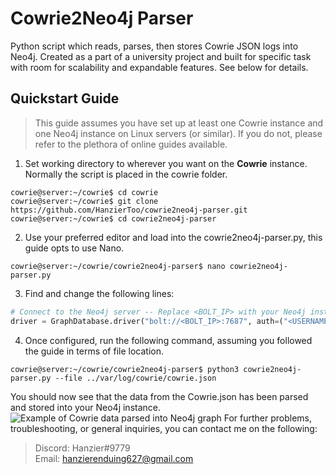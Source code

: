 # Cowrie2Neo4j Parser
Python script which reads, parses, then stores Cowrie JSON logs into Neo4j. Created as a part of a university project and built for specific task with room for scalability and expandable features. See below for details.

## Quickstart Guide

> This guide assumes you have set up at least one Cowrie instance and one Neo4j instance on Linux servers (or similar). If you do not, please refer to the plethora of online guides available.

 1. Set working directory to wherever you want on the **Cowrie** instance. Normally the script is placed in the cowrie folder.
```console
cowrie@server:~/cowrie$ cd cowrie
cowrie@server:~/cowrie$ git clone https://github.com/HanzierToo/cowrie2neo4j-parser.git
cowrie@server:~/cowrie$ cd cowrie2neo4j-parser
```
 2. Use your preferred editor and load into the cowrie2neo4j-parser.py, this guide opts to use Nano.
```console
cowrie@server:~/cowrie/cowrie2neo4j-parser$ nano cowrie2neo4j-parser.py
```
 3. Find and change the following lines:
```python
# Connect to the Neo4j server -- Replace <BOLT_IP> with your Neo4j instance, and <USERNAME> and <PASSWORD>.
driver = GraphDatabase.driver("bolt://<BOLT_IP>:7687", auth=("<USERNAME>", "<PASSWORD>"))
```
 4. Once configured, run the following command, assuming you followed the guide in terms of file location.
```console
cowrie@server:~/cowrie/cowrie2neo4j-parser$ python3 cowrie2neo4j-parser.py --file ../var/log/cowrie/cowrie.json
```
You should now see that the data from the Cowrie.json has been parsed and stored into your Neo4j instance.
![Example of Cowrie data parsed into Neo4j graph](https://lh3.googleusercontent.com/oJMkYjrUDCK_wIbHxZhL0gjaYr2IxllXwYCvpGB37BOidDffxe07nh8hJYbq1KYt7Z-FN10emoCW11My1KQR_ZcfleLALvy-u9CY0zvLwyBziV3Dg7x40gQUN1RhTXZLqPOeQxKEvbEtDgdWoa58w_rXSe5G81qXrboItlrsgZNlp9Luonl5SvdGzZXPp8Va-H_OLf2TqdiHnXMROt2JxdBlkRamsYrOsDf52zb-grgDDgPgHQWQ95hU55rx0HJPOqNHyTCou3wXE4Luor6Qt7WElw8xV9Itnh-KJyQIdqhHsGvxJfFkps3Bd1oSAetPz4DVzAqRfBKg92nz6kWe0NylV3nUm-aMmKU-qNJ6JPNzZFI1d4ynVf9ng0XaKbuwmRx6dcM-T8d26Gv-Y_gQVMjQFQDL8g2IcAD7hCAs1RxKrwAkNXA4V4lVHkCutIY2cTLdqhGXfGIvNxS6xEfSVWv2ZjSaoEnoGBi7k3j3n9xHs__VallHNtaI5IdH0sOuTwu6teG_tBQ_uvoXoGkzzyo5Eg17UChthSh88fWymoFmwh4OQFbMngqxFdUYqmoqfTrEkJRBy-4yK3c_9ejSzW5QDapDp-oj7KHXjWWiZYgpC53eJgCd91EcP481ffnbAB9oUqcZ65q2vHmI25KjYhO63PYTXkYb4l9i3eqgl2u5EC6dEaoBCoJhPZjo3uwBZXQeaagQyZvo9TefH2icqLmDB-4EurBSG3TPEGShfJfKiqjSIMDNOgt3gnFFTiCIkiFcqSTWBcJNXwc3XZvOnC9Kw2PyoXWamQ81asCUebeaNo_82wykGFPObxhRUebSSkT3WKDXvDwq10YewBWMoDFbXz9bt0D5g9UNglT2iVhztPSjY4MLCET_i1ndWe_wg-WD0sNUDozwEMQjFkilp1s8mNcJi5WYOrBafx0dFdJzfjS5BpWdTh9Hd_CR1TiBkxXWN57GNzWK1QypfSVJ4_qGfhIBY0xRkVjYFZDvf-WQYtZq0K0ZJ7FbuglHv0e7lqK7Zk8k9oE-kXmGwgfxHjIYK8gPyGny7LYa_ZmY-BpfZ9aR9PR1PyOCeUItWCM=w1048-h955-s-no?authuser=0)
For further problems, troubleshooting, or general inquiries, you can contact me on the following:

> Discord: Hanzier#9779  
> Email: hanzierenduing627@gmail.com
